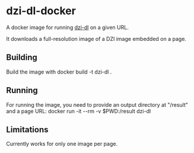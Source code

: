# dzi-dl-docker

A docker image for running [dzi-dl](https://github.com/ryanfb/dzi-dl) on a given URL.

It downloads a full-resolution image of a DZI image embedded on a page.

## Building

Build the image with
    docker build -t dzi-dl .

## Running

For running the image, you need to provide an output directory at "/result" and a page URL:
    docker run -it --rm -v $PWD:/result dzi-dl <url>

## Limitations

Currently works for only one image per page.
